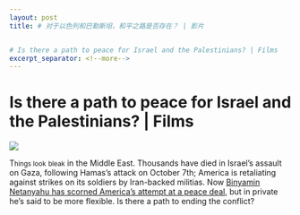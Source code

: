```yaml
---
layout: post
title: # 对于以色列和巴勒斯坦，和平之路是否存在？ | 影片


# Is there a path to peace for Israel and the Palestinians? | Films
excerpt_separator: <!--more-->
---
```



<!--more-->

# Is there a path to peace for Israel and the Palestinians? | Films

<img src="https://images.weserv.nl/?url=www.economist.com/img/b/1280/720/90/media-assets/image/20240208_FLP002.jpg" /><div></div><p></p><p><span>T</span><small>hings look</small> <small>bleak</small> in the Middle East. Thousands have died in Israel’s assault on Gaza, following Hamas’s attack on October 7th; America is retaliating against strikes on its soldiers by Iran-backed militias. Now <a href="https://www.economist.com/middle-east-and-africa/2024/02/07/israel-scorns-americas-unprecedented-peace-plan">Binyamin Netanyahu has scorned America’s attempt at a peace deal</a>, but in private he’s said to be more flexible. Is there a path to ending the conflict?</p>
